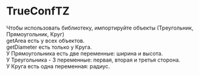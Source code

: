 # TrueConfTZ
Чтобы использовать библиотеку, импортируйте объекты (Треугольник, Прямоугольник, Круг)\
getArea есть у всех объектов.\
getDiameter есть только у Круга.\
У Прямоугольника есть две переменные: ширина и высота.\
У Треугольника - 3 переменные: первая, вторая и третья сторона.\
У Круга есть одна переменная: радиус.